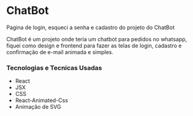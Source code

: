 # ChatBot
Pagina de login, esqueci a senha e cadastro do projeto do ChatBot

ChatBot é um projeto onde teria um chatbot para pedidos no whatsapp, fiquei como design e frontend para fazer as telas de login, cadastro e confirmação de e-mail animada e simples.

### **Tecnologias e Tecnicas Usadas** 
- React
- JSX
- CSS
- React-Animated-Css 
- Animação de SVG



